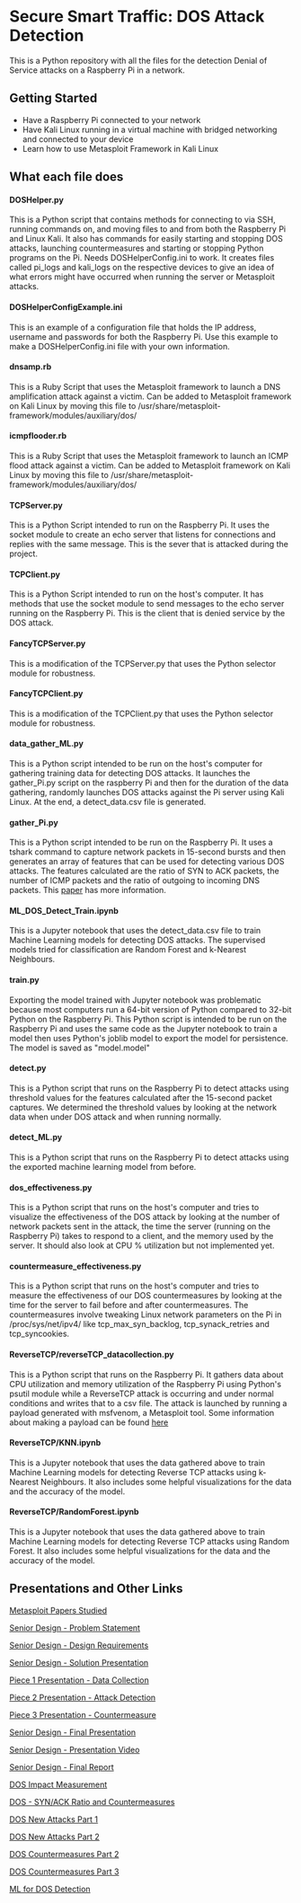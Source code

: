 # Secure Smart Traffic: DOS Attack Detection
This is a Python repository with all the files for the detection Denial of Service attacks on a Raspberry Pi in a
network.

## Getting Started
- Have a Raspberry Pi connected to your network
- Have Kali Linux running in a virtual machine with bridged networking and connected to your device
- Learn how to use Metasploit Framework in Kali Linux

## What each file does
#### DOSHelper.py
This is a Python script that contains methods for connecting to via SSH, running commands on, and moving files to and 
from both the Raspberry Pi and Linux Kali. It also has commands for easily starting and stopping DOS attacks, launching 
countermeasures and starting or stopping Python programs on the Pi. Needs DOSHelperConfig.ini to work. It creates files 
called pi_logs and kali_logs on the respective devices to give an idea of what errors might have occurred when running 
the server or Metasploit attacks.

#### DOSHelperConfigExample.ini
This is an example of a configuration file that holds the IP address, username and passwords for both the Raspberry 
Pi. Use this example to make a DOSHelperConfig.ini file with your own information.

#### dnsamp.rb
This is a Ruby Script that uses the Metasploit framework to launch a DNS amplification
attack against a victim. Can be added to Metasploit framework on Kali Linux by moving this
file to /usr/share/metasploit-framework/modules/auxiliary/dos/

#### icmpflooder.rb
This is a Ruby Script that uses the Metasploit framework to launch an ICMP flood
attack against a victim. Can be added to Metasploit framework on Kali Linux by moving this
file to /usr/share/metasploit-framework/modules/auxiliary/dos/

#### TCPServer.py
This is a Python Script intended to run on the Raspberry Pi. It uses the socket module to create an echo server
that listens for connections and replies with the same message. This is the sever that is attacked during the project.

#### TCPClient.py
This is a Python Script intended to run on the host's computer. It has methods that use the socket module 
to send messages to the echo server running on the Raspberry Pi. This is the client that is denied service by the 
DOS attack.

#### FancyTCPServer.py
This is a modification of the TCPServer.py that uses the Python selector module for robustness.

#### FancyTCPClient.py
This is a modification of the TCPClient.py that uses the Python selector module for robustness.

#### data_gather_ML.py
This is a Python script intended to be run on the host's computer for gathering training data for detecting DOS attacks.
It launches the gather_Pi.py script on the raspberry Pi and then for the duration of the data gathering, randomly 
launches DOS attacks against the Pi server using Kali Linux. At the end, a detect_data.csv file is generated. 

#### gather_Pi.py
This is a Python script intended to be run on the Raspberry Pi. It uses a tshark command to capture network packets in 
15-second bursts and then generates an array of features that can be used for detecting various DOS attacks. The 
features calculated are the ratio of SYN to ACK packets, the number of ICMP packets and the ratio of outgoing to 
incoming DNS packets. This [paper](http://palms.princeton.edu/system/files/Machine_Learning_Based_DDoS_Attack_Detection_From_Source_Side_in_Cloud_camera_ready.pdf) has more information.

#### ML_DOS_Detect_Train.ipynb
This is a Jupyter notebook that uses the detect_data.csv file to train Machine Learning models for detecting DOS 
attacks. The supervised models tried for classification are Random Forest and k-Nearest Neighbours.

#### train.py
Exporting the model trained with Jupyter notebook was problematic because most computers run a 64-bit version of Python 
compared to 32-bit Python on the Raspberry Pi. This Python script is intended to be run on the Raspberry Pi and uses 
the same code as the Jupyter notebook to train a model then uses Python's joblib model to export the model for 
persistence. The model is saved as "model.model"

#### detect.py
This is a Python script that runs on the Raspberry Pi to detect attacks using threshold values for the features 
calculated after the 15-second packet captures. We determined the threshold values by looking at the network data when 
under DOS attack and when running normally.

#### detect_ML.py
This is a Python script that runs on the Raspberry Pi to detect attacks using the exported machine learning model from
before.

#### dos_effectiveness.py
This is a Python script that runs on the host's computer and tries to visualize the effectiveness of the DOS attack
by looking at the number of network packets sent in the attack, the time the server (running on the Raspberry Pi) takes 
to respond to a client, and the memory used by the server. It should also look at CPU % utilization but not implemented 
yet.

#### countermeasure_effectiveness.py
This is a Python script that runs on the host's computer and tries to measure the effectiveness of our DOS 
countermeasures by looking at the time for the server to fail before and after countermeasures. The countermeasures 
involve tweaking Linux network parameters on the Pi in /proc/sys/net/ipv4/ like tcp_max_syn_backlog, tcp_synack_retries 
and tcp_syncookies.

#### ReverseTCP/reverseTCP_datacollection.py
This is a Python script that runs on the Raspberry Pi. It gathers data about CPU utilization and memory utilization of 
the Raspberry Pi using Python's psutil module while a ReverseTCP attack is occurring and under normal conditions and 
writes that to a csv file. The attack is launched by running a payload generated with msfvenom, a Metasploit tool. Some 
information about making a payload can be found 
[here](https://www.offensive-security.com/metasploit-unleashed/msfvenom/)

#### ReverseTCP/KNN.ipynb
This is a Jupyter notebook that uses the data gathered above to train Machine Learning models for detecting Reverse TCP 
attacks using k-Nearest Neighbours. It also includes some helpful visualizations for the data and the accuracy of the 
model.

#### ReverseTCP/RandomForest.ipynb
This is a Jupyter notebook that uses the data gathered above to train Machine Learning models for detecting Reverse TCP 
attacks using Random Forest. It also includes some helpful visualizations for the data and the accuracy of the 
model.

## Presentations and Other Links
[Metasploit Papers Studied](https://docs.google.com/document/d/1Sd_XhUCxBlOBOSzk6Z6ccgIeXhrHkL4AJ0olEWfULUo/edit?usp=sharing)

[Senior Design - Problem Statement](https://docs.google.com/document/d/1n68xlGU07YywAXPMpGL9K9J7cIQCQpe-tUON4wUxJKA/edit?usp=sharing)

[Senior Design - Design Requirements](https://docs.google.com/document/d/11PZTF6T4nRYcmjH9g7pVdV5uYIuQJupTRRH3lbEDiRk/edit?usp=sharing)

[Senior Design - Solution Presentation](https://docs.google.com/presentation/d/1ApbwHlydDVmaIVRZS7plRsq4RrU3ooM9OdxMwKhfc3w/edit?usp=sharing)

[Piece 1 Presentation - Data Collection](https://docs.google.com/presentation/d/1mKphcvQVs0ok8ns6mK9W09MdRgneyQtL6CPaE-UVw5Y/edit?usp=sharing)

[Piece 2 Presentation - Attack Detection](https://docs.google.com/presentation/d/13ygdzMmrBmUFGAKHZAc10L8srjsGTzwtOwnmus6O680/edit?usp=sharing)

[Piece 3 Presentation - Countermeasure](https://docs.google.com/presentation/d/1jP_rdIB-iN-vlTIcU2YNslPypVZTzVUfndWoRcrWQ0M/edit?usp=sharing)

[Senior Design - Final Presentation](https://docs.google.com/presentation/d/1t_H_K-v-8I31KZfuFfJh7FZYYhdAOQn04tfZ_T3IKuY/edit?usp=sharing)

[Senior Design - Presentation Video](http://www.mwftr.com/4014FY2021/Secure_5.mp4)

[Senior Design - Final Report](https://docs.google.com/document/d/1Y_cFyYR6SnNvX_YbckHAZmpKns3R7UMmvtzyH3gNX2E/edit?usp=sharing)

[DOS Impact Measurement](https://www.icloud.com/keynote/0axCr2n-09wst-mgWIHXdlCIQ#Presentation_-_DoS)

[DOS - SYN/ACK Ratio and Countermeasures](https://www.icloud.com/keynote/0RPbEsIs8xZSe_dJ5RAjfZOvg#Syn/Ack_Ratio_and_Countermeasures)

[DOS New Attacks Part 1](https://www.icloud.com/keynote/0S_VHjrfjrDveqEu6uKwDbXaQ#DoS-New_Attacks)

[DOS New Attacks Part 2](https://www.icloud.com/keynote/0T_JdIeMiv_uO2leGQ8IxucSQ#DoS-New_Attacks_2)

[DOS Countermeasures Part 2](https://docs.google.com/presentation/d/1Z6aMIc22ubzjIT2B27D0LLkT7iZgTZ5Z6YFbaieXxiE/edit?usp=sharing)

[DOS Countermeasures Part 3](https://docs.google.com/presentation/d/1fXBzW1EU2hTPIAIfGCYmLh48Pu6eSPXCIVgQHw6FOu0/edit?usp=sharing)

[ML for DOS Detection](https://docs.google.com/presentation/d/1nWV9f80kWP1sVxlE3IzAffERHyvJGTk2GZ-x_XfT3wY/edit?usp=sharing)
